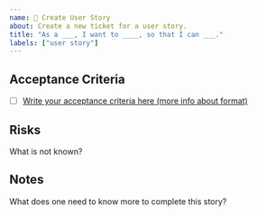 ```yaml
---
name: 🧚 Create User Story
about: Create a new ticket for a user story.
title: "As a ___, I want to ____, so that I can ___."
labels: ["user story"]
---
```


## Acceptance Criteria
- [ ] [Write your acceptance criteria here (more info about format)](https://www.altexsoft.com/media/2018/07/requesting-money-from-atm1.png)

## Risks 
What is not known?

## Notes
What does one need to know more to complete this story?